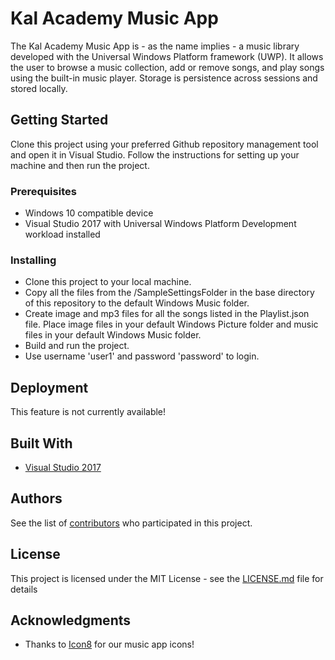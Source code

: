 # Kal Academy Music App

The Kal Academy Music App is - as the name implies - a music library developed with the Universal Windows Platform framework (UWP). It allows the user to browse a music collection, add or remove songs, and play songs using the built-in music player. Storage is persistence across sessions and stored locally.

## Getting Started

Clone this project using your preferred Github repository management tool and open it in Visual Studio. Follow the instructions for setting up your machine and then run the project.

### Prerequisites

* Windows 10 compatible device
* Visual Studio 2017 with Universal Windows Platform Development workload installed

### Installing

* Clone this project to your local machine.
* Copy all the files from the /SampleSettingsFolder in the base directory of this repository to the default Windows Music folder.
* Create image and mp3 files for all the songs listed in the Playlist.json file. Place image files in your default Windows Picture folder and music files in your default Windows Music folder.
* Build and run the project.
* Use username 'user1' and password 'password' to login.

## Deployment

This feature is not currently available!

## Built With

* [Visual Studio 2017](https://www.visualstudio.com/)

## Authors

See the list of [contributors](https://github.com/tigeringarden/KalAcademyMusicApp/graphs/contributors) who participated in this project.

## License

This project is licensed under the MIT License - see the [LICENSE.md](LICENSE.md) file for details

## Acknowledgments

* Thanks to [Icon8](https://icons8.com/) for our music app icons!
